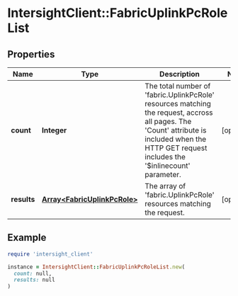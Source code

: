 # IntersightClient::FabricUplinkPcRoleList

## Properties

| Name | Type | Description | Notes |
| ---- | ---- | ----------- | ----- |
| **count** | **Integer** | The total number of &#39;fabric.UplinkPcRole&#39; resources matching the request, accross all pages. The &#39;Count&#39; attribute is included when the HTTP GET request includes the &#39;$inlinecount&#39; parameter. | [optional] |
| **results** | [**Array&lt;FabricUplinkPcRole&gt;**](FabricUplinkPcRole.md) | The array of &#39;fabric.UplinkPcRole&#39; resources matching the request. | [optional] |

## Example

```ruby
require 'intersight_client'

instance = IntersightClient::FabricUplinkPcRoleList.new(
  count: null,
  results: null
)
```

